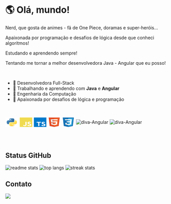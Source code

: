 # 🌎 Olá, mundo! 

<p> Nerd, que gosta de animes - fã de One Piece, doramas e super-heróis... </p>
<p> Apaixonada por programação e desafios de lógica desde que conheci algoritmos! </p>
<p> Estudando e aprendendo sempre! </p>
<p> Tentando me tornar a melhor desenvolvedora Java - Angular que eu posso! </p>
<br>

- 📌 Desenvolvedora Full-Stack
- 🌱 Trabalhando e aprendendo com **Java** e **Angular**
- 📖 Engenharia da Computação
- 💭 Apaixonada por desafios de lógica e programação

<br>

<div style="display: inline_block"><br>
  <img align="center" alt="diva-Python" height="30" width="40" src="https://raw.githubusercontent.com/devicons/devicon/master/icons/python/python-original.svg">
  <img align="center" alt="diva-Js" height="30" width="40" src="https://raw.githubusercontent.com/devicons/devicon/master/icons/javascript/javascript-plain.svg">
  <img align="center" alt="diva-Ts" height="30" width="40" src="https://raw.githubusercontent.com/devicons/devicon/master/icons/typescript/typescript-plain.svg">
  <img align="center" alt="diva-HTML" height="30" width="40" src="https://raw.githubusercontent.com/devicons/devicon/master/icons/html5/html5-original.svg">
  <img align="center" alt="diva-CSS" height="30" width="40" src="https://raw.githubusercontent.com/devicons/devicon/master/icons/css3/css3-original.svg">
  <img align="center" alt="diva-Angular" height="30" width="40" src="https://cdn.jsdelivr.net/gh/devicons/devicon/icons/angularjs/angularjs-original.svg">
  <img align="center" alt="diva-Angular" height="30" width="40" src="https://cdn.jsdelivr.net/gh/devicons/devicon/icons/java/java-original.svg">
</div>

## 

<br>

## Status GitHub
<div >
  <img height=170 src="https://github-readme-stats-salesp07.vercel.app/api?username=divaprates&count_private=true&show_icons=true&theme=default&rank_icon=github&border_radius=10" alt="readme stats"/>
  <img height=170 src="https://github-readme-stats.vercel.app/api/top-langs/?username=divaprates&layout=compact&langs_count=6" alt="top langs"/>
  <img height=160 src="https://streak-stats.demolab.com/?user=divaprates&count_private=true&theme=default&border_radius=10" alt="streak stats"/>
  
</div>

## Contato
<div> 
  <a href="https://www.linkedin.com/in/diva-p/" target="_blank"><img src="https://img.shields.io/badge/-LinkedIn-%230077B5?style=for-the-badge&logo=linkedin&logoColor=white" target="_blank"></a> 
</div>

<br><br>

